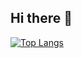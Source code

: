 ## Hi there 👋

[![Top Langs](https://github-readme-stats.vercel.app/api/top-langs/?username=crcrworks
)](https://github.com/anuraghazra/github-readme-stats)

<!--
**crcrworks/crcrworks** is a ✨ _special_ ✨ repository because its `README.md` (this file) appears on your GitHub profile.

Here are some ideas to get you started:

- 🔭 I’m currently working on ...
- 🌱 I’m currently learning ...
- 👯 I’m looking to collaborate on ...
- 🤔 I’m looking for help with ...
- 💬 Ask me about ...
- 📫 How to reach me: ...
- 😄 Pronouns: ...
- ⚡ Fun fact: ...
-->
